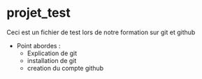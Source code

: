 # projet_test
Ceci est un fichier de test lors de notre formation sur git et github

- Point abordes :
  - Explication de git
  - installation de git
  - creation du compte github

